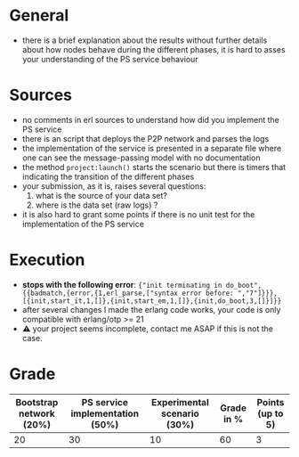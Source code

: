 # General

- there is a brief explanation about the results without further details about how nodes behave during the different phases, it is hard to asses your understanding of the PS service behaviour

# Sources
- no comments in erl sources to understand how did you implement the PS service
- there is an script that deploys the P2P network and parses the logs
- the implementation of the service is presented in a separate file where one can see the message-passing model with no documentation
- the method `project:launch()` starts the scenario but there is timers that indicating the transition of the different phases
- your submission, as it is, raises several questions:
  1. what is the source of your data set?
  1. where is the data set (raw logs) ?
- it is also hard to grant some points if there is no unit test for the implementation of the PS service

# Execution

- **stops with the following error**: `{"init terminating in do_boot",{{badmatch,{error,{1,erl_parse,["syntax error before: ","7"]}}},[{init,start_it,1,[]},{init,start_em,1,[]},{init,do_boot,3,[]}]}}`
- after several changes I made the erlang code works, your code is only compatible with erlang/otp >= 21
- :warning: your project seems incomplete, contact me ASAP if this is not the case.

# Grade
| Bootstrap network (20%) | PS service implementation (50%) | Experimental scenario (30%) | Grade in % | Points (up to 5) |
|---|---|---|---|---|
|20|	30|	10|	60|	3|
